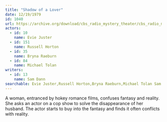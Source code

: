 ```yaml
---
title: "Shadow of a Lover"
date: 12/19/1979
id: 1040
url: https://archive.org/download/cbs_radio_mystery_theater/cbs_radio_mystery_theater-1001-1050.zip/cbs_radio_mystery_theater-1001-1050%2Fcbsrmt_1040_shadow_of_a_lover.mp3
actors:  
  - id: 10
    name: Evie Juster  
  - id: 151
    name: Russell Horton  
  - id: 35
    name: Bryna Raeburn  
  - id: 84
    name: Michael Tolan
writers:  
  - id: 13
    name: Sam Dann
searchable: Evie Juster,Russell Horton,Bryna Raeburn,Michael Tolan Sam Dann
---
```

A woman, entranced by hokey romance films, confuses fantasy and reality. She asks an actor on a cop show to solve the disappearance of her husband. The actor starts to buy into the fantasy and finds it often conflicts with reality.